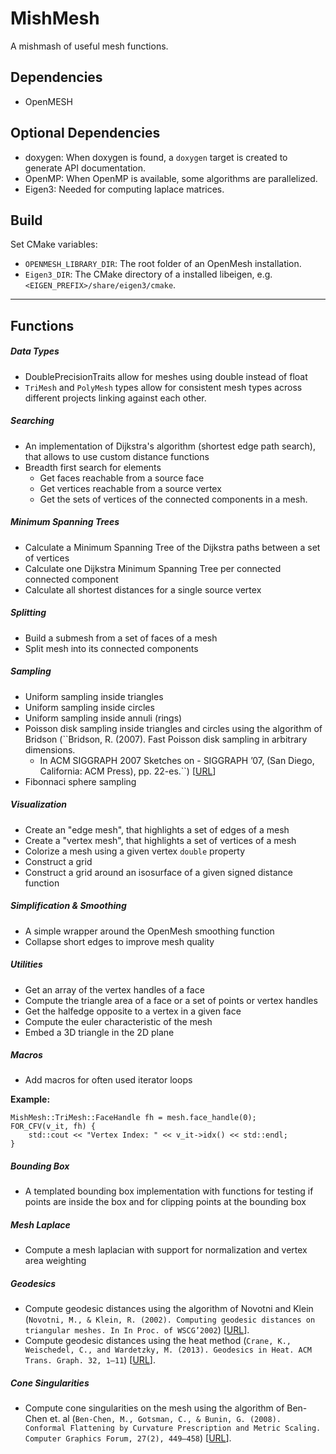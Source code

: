MishMesh
========

A mishmash of useful mesh functions.

Dependencies
------------

- OpenMESH

Optional Dependencies
---------------------

- doxygen: When doxygen is found, a ``doxygen`` target is created to generate API documentation.
- OpenMP: When OpenMP is available, some algorithms are parallelized.
- Eigen3: Needed for computing laplace matrices.

Build
-----

Set CMake variables:
- ``OPENMESH_LIBRARY_DIR``: The root folder of an OpenMesh installation.
- ``Eigen3_DIR``: The CMake directory of a installed libeigen, e.g. ``<EIGEN_PREFIX>/share/eigen3/cmake``.

----------------------------------------------------------------------

Functions
---------

##### Data Types
* DoublePrecisionTraits allow for meshes using double instead of float
* ``TriMesh`` and ``PolyMesh`` types allow for consistent mesh types across different projects linking against each other.

##### Searching
* An implementation of Dijkstra's algorithm (shortest edge path search), that allows to use custom distance functions
* Breadth first search for elements
  * Get faces reachable from a source face
  * Get vertices reachable from a source vertex
  * Get the sets of vertices of the connected components in a mesh.

##### Minimum Spanning Trees
* Calculate a Minimum Spanning Tree of the Dijkstra paths between a set of vertices
* Calculate one Dijkstra Minimum Spanning Tree per connected connected component
* Calculate all shortest distances for a single source vertex

##### Splitting
* Build a submesh from a set of faces of a mesh
* Split mesh into its connected components

##### Sampling
* Uniform sampling inside triangles
* Uniform sampling inside circles
* Uniform sampling inside annuli (rings)
* Poisson disk sampling inside triangles and circles using the algorithm of Bridson (``Bridson, R. (2007). Fast Poisson disk sampling in arbitrary dimensions.
	 * In ACM SIGGRAPH 2007 Sketches on - SIGGRAPH ’07, (San Diego, California: ACM Press), pp. 22-es.``) [[URL](https://www.cs.ubc.ca/~rbridson/docs/bridson-siggraph07-poissondisk.pdf)]
* Fibonnaci sphere sampling

##### Visualization
* Create an "edge mesh", that highlights a set of edges of a mesh
* Create a "vertex mesh", that highlights a set of vertices of a mesh
* Colorize a mesh using a given vertex ``double`` property
* Construct a grid
* Construct a grid around an isosurface of a given signed distance function

##### Simplification & Smoothing
* A simple wrapper around the OpenMesh smoothing function
* Collapse short edges to improve mesh quality

##### Utilities
* Get an array of the vertex handles of a face
* Compute the triangle area of a face or a set of points or vertex handles
* Get the halfedge opposite to a vertex in a given face
* Compute the euler characteristic of the mesh
* Embed a 3D triangle in the 2D plane

##### Macros
* Add macros for often used iterator loops

**Example:**
```
MishMesh::TriMesh::FaceHandle fh = mesh.face_handle(0);
FOR_CFV(v_it, fh) {
    std::cout << "Vertex Index: " << v_it->idx() << std::endl;
}
```

##### Bounding Box
* A templated bounding box implementation with functions for testing if points are inside the box and for clipping points at the bounding box

##### Mesh Laplace
* Compute a mesh laplacian with support for normalization and vertex area weighting

##### Geodesics
* Compute geodesic distances using the algorithm of Novotni and Klein (``Novotni, M., & Klein, R. (2002). Computing geodesic distances on triangular meshes. In In Proc. of WSCG’2002``) [[URL](http://cg.cs.uni-bonn.de/de/publikationen/paper-details/novotni-2002-computing/)].
* Compute geodesic distances using the heat method (``Crane, K., Weischedel, C., and Wardetzky, M. (2013). Geodesics in Heat. ACM Trans. Graph. 32, 1–11``) [[URL](https://dl.acm.org/citation.cfm?id=2516977)].

##### Cone Singularities
* Compute cone singularities on the mesh using the algorithm of Ben-Chen et. al (``Ben-Chen, M., Gotsman, C., & Bunin, G. (2008). Conformal Flattening by Curvature Prescription and Metric Scaling. Computer Graphics Forum, 27(2), 449–458``) [[URL](https://onlinelibrary.wiley.com/doi/abs/10.1111/j.1467-8659.2008.01142.x)].

